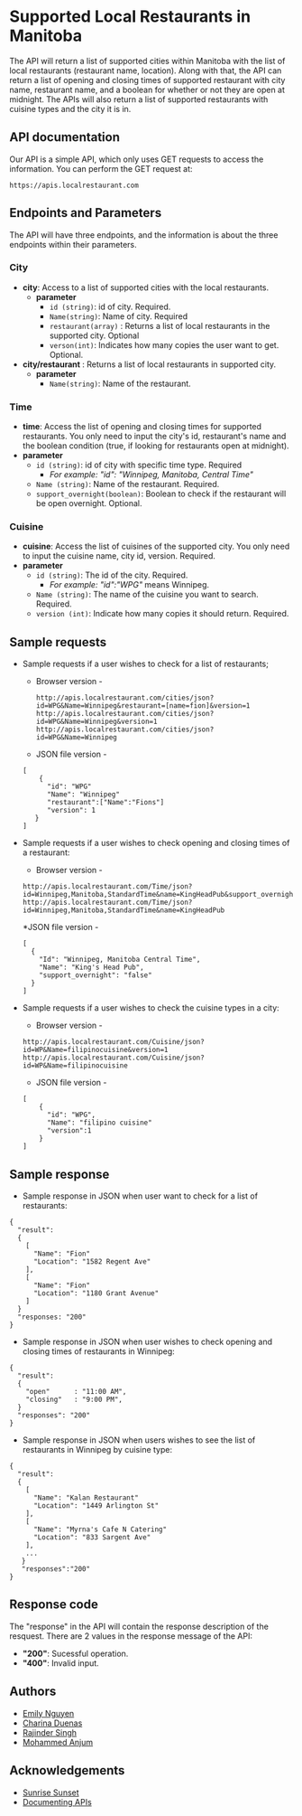 # Supported Local Restaurants in Manitoba
The API will return a list of supported cities within Manitoba with the list of local restaurants (restaurant name, location). Along with that, the API can return a list of opening and closing times of supported restaurant with city name, restaurant name, and a boolean for whether or not they are open at midnight. The APIs will also return a list of supported restaurants with cuisine types and the city it is in.

## API documentation
Our API is a simple API, which only uses GET requests to access the information. You can perform the GET request at:
```
https://apis.localrestaurant.com
```

## Endpoints and Parameters
The API will have three endpoints, and the information is about the three endpoints within their parameters.
### City
- **city**: Access to a list of supported cities with the local restaurants.
  - **parameter**
    - ```id (string)```: id of city. Required.
    - ```Name(string)```: Name of city. Required
    - ```restaurant(array)``` : Returns a list of local restaurants in the supported city. Optional
    - ```verson(int)```: Indicates how many copies the user want to get. Optional.
- **city/restaurant** : Returns a list of local restaurants in supported city.
  - **parameter**
    - ```Name(string)```: Name of the restaurant.

### Time
  - **time**: Access the list of opening and closing times for supported restaurants. You only need to input the city's id, restaurant's name and the boolean condition (true, if looking for restaurants open at midnight).
  - **parameter**
    - ```id (string)```: id of city with specific time type. Required
      * *For example: "id": "Winnipeg, Manitoba, Central Time"*
    - ```Name (string)```: Name of the restaurant. Required.
    - ```support_overnight(boolean)```: Boolean to check if the restaurant will be open overnight. Optional.

### Cuisine
  - **cuisine**: Access the list of cuisines of the supported city. You only need to input the cuisine name, city id, version. Required.
  - **parameter**
    - ```id (string)```: The id of the city. Required.
      * *For example: "id":"WPG"* means Winnipeg.
    - ```Name (string)```: The name of the cuisine you want to search. Required.
    - ```version (int)```: Indicate how many copies it should return. Required.

## Sample requests

* Sample requests if a user wishes to check for a list of restaurants;
  * Browser version -

    ```
    http://apis.localrestaurant.com/cities/json?id=WPG&Name=Winnipeg&restaurant=[name=fion]&version=1
    http://apis.localrestaurant.com/cities/json?id=WPG&Name=Winnipeg&version=1
    http://apis.localrestaurant.com/cities/json?id=WPG&Name=Winnipeg
    ```
  * JSON file version -
  ```
  [
      {
        "id": "WPG"
        "Name": "Winnipeg"
        "restaurant":["Name":"Fions"]
        "version": 1
     }
  ]
  ```

* Sample requests if a user wishes to check opening and closing times of a restaurant:
  * Browser version -
  ```
  http://apis.localrestaurant.com/Time/json?id=Winnipeg,Manitoba,StandardTime&name=KingHeadPub&support_overnight=false
  http://apis.localrestaurant.com/Time/json?id=Winnipeg,Manitoba,StandardTime&name=KingHeadPub
  ```
  *JSON file version -
  ```
  [
    {
      "Id": "Winnipeg, Manitoba Central Time",
      "Name": "King's Head Pub",
      "support_overnight": "false"
    }
  ]
  ```
* Sample requests if a user wishes to check the cuisine types in a city:
  * Browser version -
  ```
  http://apis.localrestaurant.com/Cuisine/json?id=WP&Name=filipinocuisine&version=1
  http://apis.localrestaurant.com/Cuisine/json?id=WP&Name=filipinocuisine
  ```
  * JSON file version -
  ```
  [
      {
        "id": "WPG",
        "Name": "filipino cuisine"
        "version":1
      }
  ]
  ```


## Sample response
* Sample response in JSON when user want to check for a list of restaurants:
```
{
  "result":
  {
    [
      "Name": "Fion"
      "Location": "1582 Regent Ave"
    ],
    [
      "Name": "Fion"
      "Location": "1180 Grant Avenue"
    ]
  }
  "responses: "200"
}
```
* Sample  response in JSON when user wishes to check opening and closing times of restaurants in Winnipeg:
```
{
  "result":
  {
    "open"      : "11:00 AM",
    "closing"   : "9:00 PM",
  }
  "responses": "200"
}
```
* Sample response in JSON when users wishes to see the list of restaurants in Winnipeg by cuisine type:
```
{
  "result":
  {
    [
      "Name": "Kalan Restaurant"
      "Location": "1449 Arlington St"
    ],
    [
      "Name": "Myrna's Cafe N Catering"
      "Location": "833 Sargent Ave"
    ],
    ...
   }
   "responses":"200"
}
```
## Response code
The "response" in the API will contain the response description of the resquest. There are 2 values in the response message of the API:
  - **"200"**: Sucessful operation.
  - **"400"**: Invalid input.

## Authors
* [Emily Nguyen](https://github.com/emily0906)
* [Charina Duenas](https://github.com/pandorasjuicebox)
* [Rajinder Singh](https://github.com/rajindersingh751)
* [Mohammed Anjum](https://github.com/vijdan-anjum)

## Acknowledgements
- [Sunrise Sunset](https://sunrise-sunset.org/api)
- [Documenting APIs](https://idratherbewriting.com/learnapidoc/pubapis_openapi_step1_openapi_object.html)
